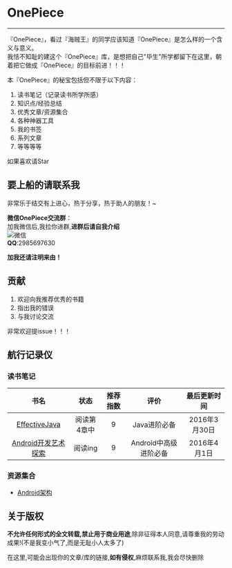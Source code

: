 # OnePiece

---

『OnePiece』，看过『海贼王』的同学应该知道『OnePiece』是怎么样的一个含义与意义。  
我恬不知耻的建这个『OnePiece』库，是想把自己"毕生"所学都留下在这里，朝着把它做成『OnePiece』的目标前进！！！  


本『OnePiece』的秘宝包括但不限于以下内容：  

1. 读书笔记（记录读书所学所感）  
2. 知识点/经验总结  
3. 优秀文章/资源集合  
4. 各种神器工具  
5. 我的书签  
6. 系列文章  
7. 等等等等  



如果喜欢请Star



## 要上船的请联系我

非常乐于结交有上进心，热于分享，热于助人的朋友！~  

**微信OnePiece交流群**：  
加我微信后,我拉你进群,**进群后请自我介绍**    
![微信](http://ww3.sinaimg.cn/thumbnail/98900c07gw1f2f30b7cs5j20e80e80tx.jpg)   
**QQ**:2985697630  

**加我还请注明来由！**  

## 贡献

1. 欢迎向我推荐优秀的书籍   
2. 指出我的错误  
3. 与我讨论交流  

非常欢迎提issue！！！


## 航行记录仪  

### 读书笔记


|        书名     | 状态     	    |推荐指数       |	        评价  |	最后更新时间  |
| :--------------:|:-------------:|:-------------:|:-------------:| :-------------:|  
| [EffectiveJava](./ReadingNotes/EffectiveJava)  |  阅读第4章中|  9  |Java进阶必备| 2016年3月30日|  
| [Android开发艺术探索](./ReadingNotes/AndroidArt)  |  阅读ing|  9  |Android中高级进阶必备|2016年4月1日|  


### 资源集合

- [Android架构](./android_architecture.md)



## 关于版权

**不允许任何形式的全文转载,禁止用于商业用途**,除非征得本人同意,请尊重我的劳动成果!(不是我变小气了,而是无耻小人太多了)

在这里,可能会出现你的文章/库的链接,**如有侵权**,麻烦联系我,我会尽快删除  

